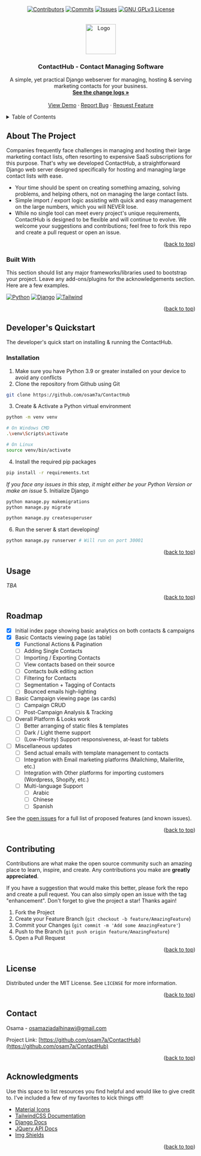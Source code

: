 <!-- Improved compatibility of back to top link: See: https://github.com/osam7a/ContactHub/pull/73 -->
<a id="readme-top"></a>
<!--
*** Thanks for checking out the Best-README-Template. If you have a suggestion
*** that would make this better, please fork the repo and create a pull request
*** or simply open an issue with the tag "enhancement".
*** Don't forget to give the project a star!
*** Thanks again! Now go create something AMAZING! :D
-->



<!-- PROJECT SHIELDS -->
<!--
*** I'm using markdown "reference style" links for readability.
*** Reference links are enclosed in brackets [ ] instead of parentheses ( ).
*** See the bottom of this document for the declaration of the reference variables
*** for contributors-url, forks-url, etc. This is an optional, concise syntax you may use.
*** https://www.markdownguide.org/basic-syntax/#reference-style-links
-->
<div align="center">

[![Contributors][contributors-shield]][contributors-url]
[![Commits][commits-shield]][commits-url]
[![Issues][issues-shield]][issues-url]
[![GNU GPLv3 License][license-shield]][license-url]

</div>



<!-- PROJECT LOGO -->
<br />
<div align="center">
  <a href="https://github.com/osam7a/ContactHub">
    <img src="images/logo.png" alt="Logo" width="80" height="80">
  </a>

  <h3 align="center">ContactHub - Contact Managing Software</h3>

  <p align="center">
    A simple, yet practical Django webserver for managing, hosting & serving marketing contacts for your business.
    <br />
    <a href="https://github.com/osam7a/ContactHub/blob"><strong>See the change logs »</strong></a>
    <br />
    <br />
    <a href="https://github.com/osam7a/ContactHub">View Demo</a>
    ·
    <a href="https://github.com/osam7a/ContactHub/issues/new?labels=bug&template=bug-report---.md">Report Bug</a>
    ·
    <a href="https://github.com/osam7a/ContactHub/issues/new?labels=enhancement&template=feature-request---.md">Request Feature</a>
  </p>
</div>



<!-- TABLE OF CONTENTS -->
<details>
  <summary>Table of Contents</summary>
  <ol>
    <li>
      <a href="#about-the-project">About The Project</a>
      <ul>
        <li><a href="#built-with">Built With</a></li>
      </ul>
    </li>
    <li>
      <a href="#getting-started">Getting Started</a>
      <ul>
        <li><a href="#prerequisites">Prerequisites</a></li>
        <li><a href="#installation">Installation</a></li>
      </ul>
    </li>
    <li><a href="#usage">Usage</a></li>
    <li><a href="#roadmap">Roadmap</a></li>
    <li><a href="#contributing">Contributing</a></li>
    <li><a href="#license">License</a></li>
    <li><a href="#contact">Contact</a></li>
    <li><a href="#acknowledgments">Acknowledgments</a></li>
  </ol>
</details>



<!-- ABOUT THE PROJECT -->
## About The Project

<!-- [![Product Name Screen Shot][product-screenshot]](https://example.com) -->

Companies frequently face challenges in managing and hosting their large marketing contact lists, often resorting to expensive SaaS subscriptions for this purpose. That's why we developed ContactHub, a straightforward Django web server designed specifically for hosting and managing large contact lists with ease. 

* Your time should be spent on creating something amazing, solving problems, and helping others, not on managing the large contact lists.
* Simple import / export logic assisting with quick and easy management on the large numbers, which you will NEVER lose.
* While no single tool can meet every project's unique requirements, ContactHub is designed to be flexible and will continue to evolve. We welcome your suggestions and contributions; feel free to fork this repo and create a pull request or open an issue.

<p align="right">(<a href="#readme-top">back to top</a>)</p>



### Built With

This section should list any major frameworks/libraries used to bootstrap your project. Leave any add-ons/plugins for the acknowledgements section. Here are a few examples.

[![Python][Python]][Python-url]
[![Django][Django]][Django-url]
[![Tailwind][Tailwind]][Tailwind-url]

<p align="right">(<a href="#readme-top">back to top</a>)</p>



<!-- DEV QUICKSTART -->
## Developer's Quickstart

The developer's quick start on installing & running the ContactHub.

### Installation

1. Make sure you have Python 3.9 or greater installed on your device to avoid any conflicts
2. Clone the repository from Github using Git
```bash
git clone https://github.com/osam7a/ContactHub
```
3. Create & Activate a Python virtual environment
```bash
python -m venv venv

# On Windows CMD
.\venv\Scripts\activate

# On Linux
source venv/bin/activate
```

4. Install the required pip packages
```bash
pip install -r requirements.txt
```
*If you face any issues in this step, it might either be your Python Version or make an issue*
5. Initialize Django
```bash
python manage.py makemigrations
python manage.py migrate 

python manage.py createsuperuser
```
6. Run the server & start developing!
```bash
python manage.py runserver # Will run on port 30001 
```
<p align="right">(<a href="#readme-top">back to top</a>)</p>



<!-- USAGE EXAMPLES -->
## Usage
_TBA_

<p align="right">(<a href="#readme-top">back to top</a>)</p>



<!-- ROADMAP -->
## Roadmap

- [x] Initial index page showing basic analytics on both contacts & campaigns 
- [x] Basic Contacts viewing page (as table)
    - [x] Functional Actions & Pagination
    - [ ] Adding Single Contacts
    - [ ] Importing / Exporting Contacts
    - [ ] View contacts based on their source
    - [ ] Contacts bulk editing action
    - [ ] Filtering for Contacts
    - [ ] Segmentation + Tagging of Contacts
    - [ ] Bounced emails high-lighting
- [ ] Basic Campaign viewing page (as cards)
    - [ ] Campaign CRUD
    - [ ] Post-Campaign Analysis & Tracking 
- [ ] Overall Platform & Looks work
    - [ ] Better arranging of static files & templates
    - [ ] Dark / Light theme support
    - [ ] (Low-Priority) Support responsiveness, at-least for tablets
- [ ] Miscellaneous updates
    - [ ] Send actual emails with template management to contacts
    - [ ] Integration with Email marketing platforms (Mailchimp, Mailerlite, etc.)
    - [ ] Integration with Other platforms for importing customers (Wordpress, Shopify, etc.)
    - [ ] Multi-language Support
        - [ ] Arabic
        - [ ] Chinese
        - [ ] Spanish

See the [open issues](https://github.com/osam7a/ContactHub/issues) for a full list of proposed features (and known issues).

<p align="right">(<a href="#readme-top">back to top</a>)</p>



<!-- CONTRIBUTING -->
## Contributing

Contributions are what make the open source community such an amazing place to learn, inspire, and create. Any contributions you make are **greatly appreciated**.

If you have a suggestion that would make this better, please fork the repo and create a pull request. You can also simply open an issue with the tag "enhancement".
Don't forget to give the project a star! Thanks again!

1. Fork the Project
2. Create your Feature Branch (`git checkout -b feature/AmazingFeature`)
3. Commit your Changes (`git commit -m 'Add some AmazingFeature'`)
4. Push to the Branch (`git push origin feature/AmazingFeature`)
5. Open a Pull Request

<p align="right">(<a href="#readme-top">back to top</a>)</p>



<!-- LICENSE -->
## License

Distributed under the MIT License. See `LICENSE` for more information.

<p align="right">(<a href="#readme-top">back to top</a>)</p>



<!-- CONTACT -->
## Contact

Osama - osamaziadalhinawi@gmail.com

Project Link: [https://github.com/osam7a/ContactHub](https://github.com/osam7a/ContactHub)

<p align="right">(<a href="#readme-top">back to top</a>)</p>



<!-- ACKNOWLEDGMENTS -->
## Acknowledgments

Use this space to list resources you find helpful and would like to give credit to. I've included a few of my favorites to kick things off!

* [Material Icons](https://fonts.google.com/icons)
* [TailwindCSS Documentation](https://tailwindcss.com/docs)
* [Django Docs](https://docs.djangoproject.com/en/5.0/)
* [JQuery API Docs](https://api.jquery.com/)
* [Img Shields](https://shields.io)

<p align="right">(<a href="#readme-top">back to top</a>)</p>



<!-- MARKDOWN LINKS & IMAGES -->
<!-- https://www.markdownguide.org/basic-syntax/#reference-style-links -->
[contributors-shield]: https://img.shields.io/github/contributors/osam7a/ContactHub.svg?style=for-the-badge
[contributors-url]: https://github.com/osam7a/ContactHub/graphs/contributors
[commits-shield]: https://img.shields.io/github/commit-activity/t/osam7a/ContactHub.svg?style=for-the-badge
[commits-url]: https://github.com/osam7a/ContactHub/commits/
[stars-shield]: https://img.shields.io/github/stars/osam7a/ContactHub.svg?style=for-the-badge
[stars-url]: https://github.com/osam7a/ContactHub/stargazers
[issues-shield]: https://img.shields.io/github/issues/osam7a/ContactHub.svg?style=for-the-badge
[issues-url]: https://github.com/osam7a/ContactHub/issues
[license-shield]: https://img.shields.io/github/license/osam7a/ContactHub.svg?style=for-the-badge
[license-url]: https://github.com/osam7a/ContactHub/blob/master/LICENSE
[product-screenshot]: images/screenshot.png
[Django]: https://img.shields.io/badge/Django-white?style=for-the-badge&logo=django&logoColor=103e2e
[Django-url]: https://docs.djangoproject.com/en/5.0/
[Python]: https://img.shields.io/badge/Python-white?style=for-the-badge&logo=python
[Python-url]: https://python.org
[Tailwind]: https://img.shields.io/badge/TailwindCSS-white?style=for-the-badge&logo=tailwindcss
[Tailwind-url]: https://tailwindcss.com/docs